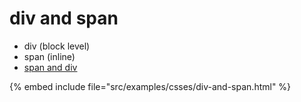 # div and span

* div  (block level)
* span (inline)
* [span and div](http://en.wikipedia.org/wiki/Span_and_div)

{% embed include file="src/examples/csses/div-and-span.html" %}


